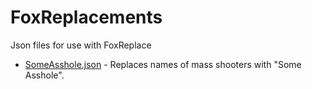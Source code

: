 # FoxReplacements
Json files for use with FoxReplace

* [SomeAsshole.json](https://raw.githubusercontent.com/bswopes/FoxReplacements/master/SomeAsshole.json) - Replaces names of mass shooters with "Some Asshole". 
